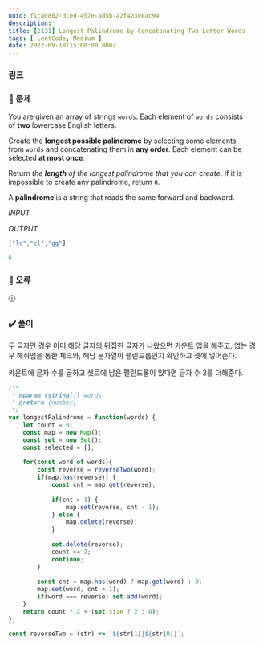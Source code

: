 ```yaml
---
uuid: f1ca0862-dced-457e-ad5b-a2f423eeac94
description: 
title: [2131] Longest Palindrome by Concatenating Two Letter Words
tags: [ LeetCode, Medium ]
date: 2022-09-18T15:00:00.000Z
---
```








### 링크

### 📝 문제

You are given an array of strings `words`. Each element of `words` consists of **two** lowercase English letters.

Create the **longest possible palindrome** by selecting some elements from `words` and concatenating them in **any order**. Each element can be selected **at most once**.

Return *the **length** of the longest palindrome that you can create*. If it is impossible to create any palindrome, return `0`.

A **palindrome** is a string that reads the same forward and backward.

*INPUT*

*OUTPUT*

```jsx
["lc","cl","gg"]
```

```jsx
6
```

### 🚨 오류

<aside>
🕧

</aside>

### ✔️ 풀이

두 글자인 경우 이미 해당 글자의 뒤집힌 글자가 나왔으면 카운트 업을 해주고, 없는 경우 해쉬맵을 통한 체크와, 해당 문자열이 팰린드롬인지 확인하고 셋에 넣어준다.

카운트에 글자 수를 곱하고 셋트에 남은 팰린드롬이 있다면 글자 수 2를 더해준다.

```jsx
/**
 * @param {string[]} words
 * @return {number}
 */
var longestPalindrome = function(words) {
    let count = 0;
    const map = new Map();
    const set = new Set();
    const selected = [];
    
    for(const word of words){
        const reverse = reverseTwo(word);
        if(map.has(reverse)) {
            const cnt = map.get(reverse);
            
            if(cnt > 1) {
                map.set(reverse, cnt - 1);
            } else {
                map.delete(reverse);
            }
            
            set.delete(reverse);
            count += 2;
            continue;
        }
        
        const cnt = map.has(word) ? map.get(word) : 0;
        map.set(word, cnt + 1);
        if(word === reverse) set.add(word);
    }
    return count * 2 + (set.size ? 2 : 0);
};

const reverseTwo = (str) => `${str[1]}${str[0]}`;
```